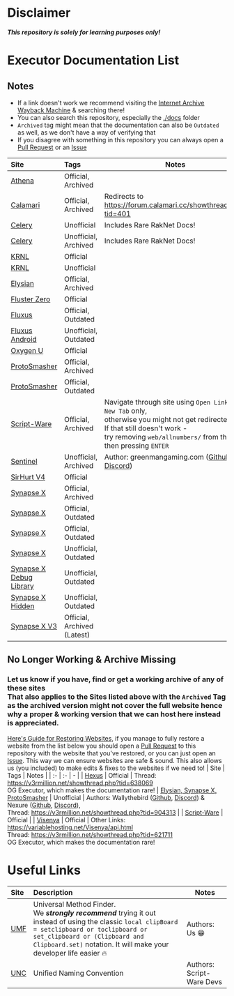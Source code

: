 # Disclaimer
***This repository is solely for learning purposes only!***
# Executor Documentation List
## Notes
* If a link doesn't work we recommend visiting the [Internet Archive Wayback Machine](https://web.archive.org/) & searching there!
* You can also search this repository, especially the [./docs](https://github.com/luau/Executor-API-Docs/tree/master/docs) folder
* `Archived` tag might mean that the documentation can also be `Outdated` as well, as we don't have a way of verifying that
* If you disagree with something in this repository you can always open a [Pull Request](https://github.com/luau/Executor-API-Docs/pulls) or an [Issue](https://github.com/luau/Executor-API-Docs/issues)

| Site | Tags | Notes |
| :- | :- | - |
| [Athena](https://web.archive.org/web/20180406063027/http://tacticalbfg.com:80/Athena/docs) | Official, Archived
| [Calamari](https://web.archive.org/calamari.cc/Environment) | Official, Archived | Redirects to https://forum.calamari.cc/showthread.php?tid=401
| [Celery](https://celeryrblx.github.io) | Unofficial | Includes Rare RakNet Docs!
| [Celery](https://web.archive.org/web/https://github.com/thedoomed/Celery) | Unofficial, Archived | Includes Rare RakNet Docs!
| [KRNL](https://docs.krnl.ca) | Official |
| [KRNL](https://app.archbee.com/public/PREVIEW-2Jp4SDaAD4P1COFfx1p_t) | Unofficial |
| [Elysian](https://luau.github.io/Executor-API-Docs/Elysian) | Official, Archived |
| [Fluster Zero](https://docs.fluster.world) | Official |
| [Fluxus](https://fluxusrbx.gitbook.io/) | Official, Outdated |
| [Fluxus Android](https://github.com/YieldingFluxus/android-documentation) | Unofficial, Outdated |
| [Oxygen U](https://oxygenu.xyz/docs/book) | Official |
| [ProtoSmasher](https://web.archive.org/docs.protosmasher.net) | Official, Archived |
| [ProtoSmasher](https://luau.github.io/Executor-API-Docs/ProtoSmasher) | Official, Outdated |
| [Script-Ware](https://web.archive.org/web/20220421142618/docs.script-ware.com/the-script-ware-api) | Official, Archived | Navigate through site using `Open Link in New Tab` only,<br />otherwise you might not get redirected.<br />If that still doesn't work -<br />try removing `web/allnumbers/` from the link then pressing `ENTER` |
| [Sentinel](https://luau.github.io/Executor-API-Docs/Sentinel) | Unofficial, Archived | Author: greenmangaming.com ([Github](https://github.com/TehBlaxxor), [Discord](https://discordapp.com/users/577282206079385610))
| [SirHurt V4](https://www.sirhurt.net/login/API.html) | Official |
| [Synapse X](https://web.archive.org/docs.synapse.to) | Official, Archived |
| [Synapse X](https://luau.github.io/Executor-API-Docs) | Official, Outdated |
| [Synapse X](https://github.com/luau/Executor-API-Docs/wiki) | Official, Outdated |
| [Synapse X](https://synapsexdocs.github.io) | Unofficial, Outdated |
| [Synapse X Debug Library](https://gist.github.com/TehBlaxxor/c8022570fea9e48ab7a6a6ad23c7c671) | Unofficial, Outdated |
| [Synapse X Hidden](https://v3rmillion.net/showthread.php?tid=879181) | Unofficial, Outdated |
| [Synapse X V3](https://web.archive.org/synllc.github.io/synapse-x-documentation) | Official, Archived (Latest) |

## No Longer Working & Archive Missing
### Let us know if you have, find or get a working archive of any of these sites<br />That also applies to the Sites listed above with the `Archived` Tag as the archived version might not cover the full website hence why a proper & working version that we can host here instead is appreciated.
[Here's Guide for Restoring Websites](https://wiki.archiveteam.org/index.php?title=Restoring), if you manage to fully restore a website from the list below you should open a [Pull Request](https://github.com/luau/Executor-API-Docs/pulls) to this repository with the website that you've restored, or you can just open an [Issue](https://github.com/luau/Executor-API-Docs/issues). This way we can ensure websites are safe & sound. This also allows us (you included) to make edits & fixes to the websites if we need to!
| Site | Tags | Notes |
| :- | :- | - |
| [Hexus](https://forum.hexus.xyz/t/hexus-functions/6885/2) | Official | Thread: https://v3rmillion.net/showthread.php?tid=638069<br />OG Executor, which makes the documentation rare!
| [Elysian, Synapse X, ProtoSmasher](https://wally-rblx.github.io/rbxdocs.github.io) | Unofficial | Authors: Wallythebird ([Github](https://github.com/wally-rblx), [Discord](https://discordapp.com/users/727303510185607279)) & Nexure ([Github](https://github.com/Nexure), [Discord](https://discordapp.com/users/531933495598252042)),<br />Thread: https://v3rmillion.net/showthread.php?tid=904313 |
| [Script-Ware](https://dev.script-ware.com) | Official |
| [Visenya](https://targaryentech.com/api.html) | Official | Other Links: https://variablehosting.net/Visenya/api.html<br />Thread: https://v3rmillion.net/showthread.php?tid=621711<br />OG Executor, which makes the documentation rare!
# Useful Links
| Site | Description | Notes |
| :- | :- | - |
| [UMF](https://github.com/luau/SomeHub/wiki/Universal-Method-Finder) | Universal Method Finder.<br />We ***strongly recommend*** trying it out instead of using the classic `local clipBoard = setclipboard or toclipboard or set_clipboard or (Clipboard and Clipboard.set)` notation. It will make your developer life easier :fire: | Authors: Us :grin:
| [UNC](https://github.com/unified-naming-convention/NamingStandard) | Unified Naming Convention | Authors: Script-Ware Devs
